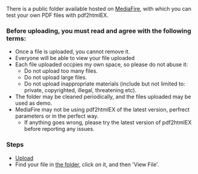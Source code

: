 There is a public folder available hosted on [MediaFire](http://www.mediafire.com), with which you can test your own PDF files with pdf2htmlEX.

### Before uploading, you must read and agree with the following terms:
 - Once a file is uploaded, you cannot remove it. 
 - Everyone will be able to view your file uploaded
 - Each file uploaded occpies my own space, so please do not abuse it:
   - Do not upload too many files.
   - Do not upload large files.
   - Do not upload inappropriate materials (include but not limited to: private, copyrighted, illegal, threatening etc).
 - The folder may be cleaned periodically, and the files uploaded may be used as demo.
 - MediaFire may not be using pdf2htmlEX of the latest version, perfrect parameters or in the perfect way.
   - If anything goes wrong, please try the latest version of pdf2htmlEX before reporting any issues.

### Steps
 - [Upload](http://www.mediafire.com/filedrop/iledrop_hosted.php?drop=b9da314994a5e9af384dfd020fe8280e0d2e425d0870dc5edcca272e9fdc7d43) 
 - Find your file in [the folder](http://www.mediafire.com/?clnnit9kn3vf9), click on it, and then 'View File'.